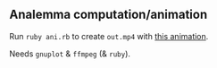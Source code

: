 ## Analemma computation/animation

Run `ruby ani.rb` to create `out.mp4` with
[this animation](https://twitter.com/yy_desa/status/1773434946230657397).

Needs `gnuplot` & `ffmpeg` (& `ruby`).
